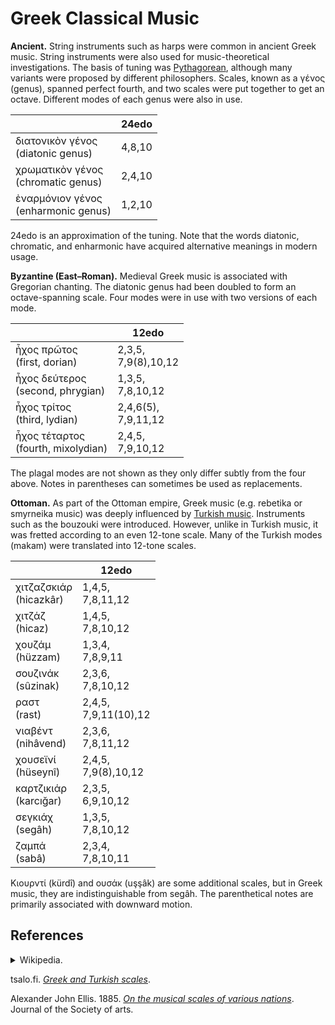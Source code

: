 # Greek Classical Music

**Ancient.**
String instruments such as harps were common in ancient Greek music.
String instruments were also used for music-theoretical investigations.
The basis of tuning was [Pythagorean](pythagorean.md), although many variants were proposed by different philosophers.
Scales, known as a γένος (genus), spanned perfect fourth, and two scales were put together to get an octave.
Different modes of each genus were also in use.

|   |24edo |
|---|---|
| διατονικὸν γένος <br /> (diatonic genus) | 4,8,10 |
| χρωματικὸν γένος <br /> (chromatic genus) | 2,4,10 |
| ἐναρμόνιον γένος <br /> (enharmonic genus) | 1,2,10 |

24edo is an approximation of the tuning.
Note that the words diatonic, chromatic, and enharmonic have acquired alternative meanings in modern usage.

**Byzantine (East–Roman).**
Medieval Greek music is associated with Gregorian chanting.
The diatonic genus had been doubled to form an octave-spanning scale.
Four modes were in use with two versions of each mode.

|     | 12edo |
|-----|-------|
| ἦχος πρῶτος <br /> (first, dorian) | 2,3,5, <br /> 7,9(8),10,12 |
| ἦχος δεύτερος <br /> (second, phrygian) | 1,3,5, <br /> 7,8,10,12 |
| ἦχος τρίτος <br /> (third, lydian)| 2,4,6(5), <br /> 7,9,11,12 |
| ἦχος τέταρτος <br /> (fourth, mixolydian) | 2,4,5, <br /> 7,9,10,12 |

The plagal modes are not shown as they only differ subtly from the four above.
Notes in parentheses can sometimes be used as replacements.

**Ottoman.**
As part of the Ottoman empire, Greek music (e.g. rebetika or smyrneika music) was deeply influenced by [Turkish music](turkish.md).
Instruments such as the bouzouki were introduced.
However, unlike in Turkish music, it was fretted according to an even 12-tone scale.
Many of the Turkish modes (makam) were translated into 12-tone scales.

|      | 12edo |
|------|-------|
| χιτζαζσκιάρ <br /> (hicazkâr) | 1,4,5, <br /> 7,8,11,12 |
| χιτζάζ <br /> (hicaz) | 1,4,5, <br /> 7,8,10,12 |
| χουζάμ <br />(hüzzam) | 1,3,4, <br /> 7,8,9,11 |
| σουζινάκ <br /> (sûzinak) | 2,3,6, <br /> 7,8,10,12 |
| ραστ <br /> (rast) | 2,4,5, <br /> 7,9,11(10),12 |
| νιαβέντ <br />(nihâvend) | 2,3,6, <br /> 7,8,11,12 |
| χουσεϊνί <br /> (hüseynî) | 2,4,5, <br /> 7,9(8),10,12 |
| καρτζικιάρ <br /> (karcığar) | 2,3,5, <br /> 6,9,10,12 |
| σεγκιάχ <br /> (segâh) | 1,3,5, <br /> 7,8,10,12 |
| ζαμπά <br /> (sabâ) | 2,3,4, <br /> 7,8,10,11 |

Κιουρντί (kürdî) and ουσάκ (uşşâk) are some additional scales, but in Greek music, they are indistinguishable from segâh.
The parenthetical notes are primarily associated with downward motion.

## References

<details>
<summary>
Wikipedia.
</summary>
<ul>
<li><a href="https://en.wikipedia.org/w/index.php?title=Genus_(music)&oldid=1250822857"><i>Genus</i></a></li>
<li><a href="https://en.wikipedia.org/w/index.php?title=Gregorian_mode&oldid=1254355539"><i>Gregorian Mode</i></a></li>
<li><a href="https://en.wikipedia.org/w/index.php?title=Octoechos&oldid=1265573064"><i>Octoechos</i></a></li>
</ul>
</details>

tsalo.fi. *[Greek and Turkish scales](https://web.archive.org/web/20230610182643/http://www.tsalo.fi/Greek%20and%20Turkish%20scales.html)*.

Alexander John Ellis. 1885. *[On the musical scales of various nations](https://books.google.com/books/about/On_the_Musical_Scales_of_Various_Nations.html?id=sNtDAAAAYAAJ)*. Journal of the Society of arts.